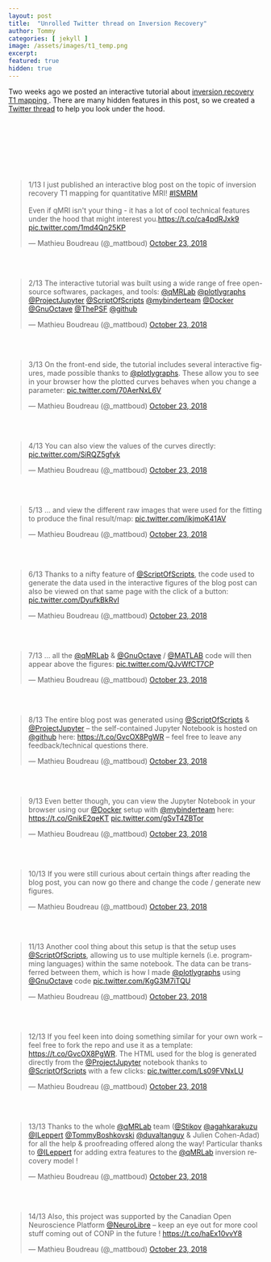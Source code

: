 ```yaml
---
layout: post
title:  "Unrolled Twitter thread on Inversion Recovery"
author: Tommy
categories: [ jekyll ]
image: /assets/images/t1_temp.png
excerpt:
featured: true
hidden: true
---
```



Two weeks ago we posted an interactive tutorial about <a href="https://qmrlab.org/jekyll/2018/10/23/T1-mapping-inversion-recovery.html">inversion recovery T1 mapping </a>. There are many hidden features in this post, so we created a <a href="https://twitter.com/_mattboud/status/1054727874119385088"> Twitter thread</a> to help you look under the hood.
<br/>
<br/>
<br/>
<br/>
<br/>
<br/>
<br/>
<br/>
<blockquote class="twitter-tweet" data-lang="en"><p lang="en" dir="ltr">1/13 I just published an interactive blog post on the topic of inversion recovery T1 mapping for quantitative MRI! <a href="https://twitter.com/hashtag/ISMRM?src=hash&amp;ref_src=twsrc%5Etfw">#ISMRM</a><br><br>Even if qMRI isn&#39;t your thing - it has a lot of cool technical features under the hood that might interest you.<a href="https://t.co/ca4pdRJxk9">https://t.co/ca4pdRJxk9</a> <a href="https://t.co/1md4Qn25KP">pic.twitter.com/1md4Qn25KP</a></p>&mdash; Mathieu Boudreau (@_mattboud) <a href="https://twitter.com/_mattboud/status/1054727874119385088?ref_src=twsrc%5Etfw">October 23, 2018</a></blockquote>
<script async src="https://platform.twitter.com/widgets.js" charset="utf-8"></script>

<br/>
<br/>

<blockquote class="twitter-tweet" data-conversation="none" data-lang="en"><p lang="en" dir="ltr">2/13 The interactive tutorial was built using a wide range of free open-source softwares, packages, and tools: <a href="https://twitter.com/qmrlab?ref_src=twsrc%5Etfw">@qMRLab</a> <a href="https://twitter.com/plotlygraphs?ref_src=twsrc%5Etfw">@plotlygraphs</a> <a href="https://twitter.com/ProjectJupyter?ref_src=twsrc%5Etfw">@ProjectJupyter</a> <a href="https://twitter.com/ScriptOfScripts?ref_src=twsrc%5Etfw">@ScriptOfScripts</a> <a href="https://twitter.com/mybinderteam?ref_src=twsrc%5Etfw">@mybinderteam</a> <a href="https://twitter.com/Docker?ref_src=twsrc%5Etfw">@Docker</a> <a href="https://twitter.com/GnuOctave?ref_src=twsrc%5Etfw">@GnuOctave</a> <a href="https://twitter.com/ThePSF?ref_src=twsrc%5Etfw">@ThePSF</a> <a href="https://twitter.com/github?ref_src=twsrc%5Etfw">@github</a></p>&mdash; Mathieu Boudreau (@_mattboud) <a href="https://twitter.com/_mattboud/status/1054727876958973952?ref_src=twsrc%5Etfw">October 23, 2018</a></blockquote>
<script async src="https://platform.twitter.com/widgets.js" charset="utf-8"></script>

<br/>
<br/>


<blockquote class="twitter-tweet" data-conversation="none" data-lang="en"><p lang="en" dir="ltr">3/13 On the front-end side, the tutorial includes several interactive figures, made possible thanks to <a href="https://twitter.com/plotlygraphs?ref_src=twsrc%5Etfw">@plotlygraphs</a>. These allow you to see in your browser how the plotted curves behaves when you change a parameter: <a href="https://t.co/70AerNxL6V">pic.twitter.com/70AerNxL6V</a></p>&mdash; Mathieu Boudreau (@_mattboud) <a href="https://twitter.com/_mattboud/status/1054727878338842626?ref_src=twsrc%5Etfw">October 23, 2018</a></blockquote>
<script async src="https://platform.twitter.com/widgets.js" charset="utf-8"></script>

<br/>
<br/>

<blockquote class="twitter-tweet" data-conversation="none" data-lang="en"><p lang="en" dir="ltr">4/13 You can also view the values of the curves directly: <a href="https://t.co/SiRQZ5gfyk">pic.twitter.com/SiRQZ5gfyk</a></p>&mdash; Mathieu Boudreau (@_mattboud) <a href="https://twitter.com/_mattboud/status/1054727881681723394?ref_src=twsrc%5Etfw">October 23, 2018</a></blockquote>
<script async src="https://platform.twitter.com/widgets.js" charset="utf-8"></script>

<br/>
<br/>

<blockquote class="twitter-tweet" data-conversation="none" data-lang="en"><p lang="en" dir="ltr">5/13 ... and view the different raw images that were used for the fitting to produce the final result/map: <a href="https://t.co/ikjmoK41AV">pic.twitter.com/ikjmoK41AV</a></p>&mdash; Mathieu Boudreau (@_mattboud) <a href="https://twitter.com/_mattboud/status/1054727885192355842?ref_src=twsrc%5Etfw">October 23, 2018</a></blockquote>
<script async src="https://platform.twitter.com/widgets.js" charset="utf-8"></script>

<br/>
<br/>

<blockquote class="twitter-tweet" data-conversation="none" data-lang="en"><p lang="en" dir="ltr">6/13 Thanks to a nifty feature of <a href="https://twitter.com/ScriptOfScripts?ref_src=twsrc%5Etfw">@ScriptOfScripts</a>, the code used to generate the data used in the interactive figures of the blog post can also be viewed on that same page with the click of a button: <a href="https://t.co/DyufkBkRvI">pic.twitter.com/DyufkBkRvI</a></p>&mdash; Mathieu Boudreau (@_mattboud) <a href="https://twitter.com/_mattboud/status/1054727890569490432?ref_src=twsrc%5Etfw">October 23, 2018</a></blockquote>
<script async src="https://platform.twitter.com/widgets.js" charset="utf-8"></script>

<br/>
<br/>

<blockquote class="twitter-tweet" data-conversation="none" data-lang="en"><p lang="en" dir="ltr">7/13 ... all the <a href="https://twitter.com/qmrlab?ref_src=twsrc%5Etfw">@qMRLab</a> &amp; <a href="https://twitter.com/GnuOctave?ref_src=twsrc%5Etfw">@GnuOctave</a> / <a href="https://twitter.com/MATLAB?ref_src=twsrc%5Etfw">@MATLAB</a> code will then appear above the figures: <a href="https://t.co/QJvWfCT7CP">pic.twitter.com/QJvWfCT7CP</a></p>&mdash; Mathieu Boudreau (@_mattboud) <a href="https://twitter.com/_mattboud/status/1054727900145074176?ref_src=twsrc%5Etfw">October 23, 2018</a></blockquote>
<script async src="https://platform.twitter.com/widgets.js" charset="utf-8"></script>

<br/>
<br/>

<blockquote class="twitter-tweet" data-conversation="none" data-lang="en"><p lang="en" dir="ltr">8/13 The entire blog post was generated using <a href="https://twitter.com/ScriptOfScripts?ref_src=twsrc%5Etfw">@ScriptOfScripts</a> &amp; <a href="https://twitter.com/ProjectJupyter?ref_src=twsrc%5Etfw">@ProjectJupyter</a> – the self-contained Jupyter Notebook is hosted on <a href="https://twitter.com/github?ref_src=twsrc%5Etfw">@github</a> here: <a href="https://t.co/GvcOX8PgWR">https://t.co/GvcOX8PgWR</a> – feel free to leave any feedback/technical questions there.</p>&mdash; Mathieu Boudreau (@_mattboud) <a href="https://twitter.com/_mattboud/status/1054727905366941701?ref_src=twsrc%5Etfw">October 23, 2018</a></blockquote>
<script async src="https://platform.twitter.com/widgets.js" charset="utf-8"></script>


<br/>
<br/>


<blockquote class="twitter-tweet" data-conversation="none" data-lang="en"><p lang="en" dir="ltr">9/13 Even better though, you can view the Jupyter Notebook in your browser using our <a href="https://twitter.com/Docker?ref_src=twsrc%5Etfw">@Docker</a> setup with <a href="https://twitter.com/mybinderteam?ref_src=twsrc%5Etfw">@mybinderteam</a> here: <a href="https://t.co/GnikE2qeKT">https://t.co/GnikE2qeKT</a> <a href="https://t.co/gSvT4ZBTor">pic.twitter.com/gSvT4ZBTor</a></p>&mdash; Mathieu Boudreau (@_mattboud) <a href="https://twitter.com/_mattboud/status/1054727907002798081?ref_src=twsrc%5Etfw">October 23, 2018</a></blockquote>
<script async src="https://platform.twitter.com/widgets.js" charset="utf-8"></script>


<br/>
<br/>


<blockquote class="twitter-tweet" data-conversation="none" data-lang="en"><p lang="en" dir="ltr">10/13 If you were still curious about certain things after reading the blog post, you can now go there and change the code / generate new figures.</p>&mdash; Mathieu Boudreau (@_mattboud) <a href="https://twitter.com/_mattboud/status/1054727912614703106?ref_src=twsrc%5Etfw">October 23, 2018</a></blockquote>
<script async src="https://platform.twitter.com/widgets.js" charset="utf-8"></script>


<br/>
<br/>


<blockquote class="twitter-tweet" data-conversation="none" data-lang="en"><p lang="en" dir="ltr">11/13 Another cool thing about this setup is that the setup uses <a href="https://twitter.com/ScriptOfScripts?ref_src=twsrc%5Etfw">@ScriptOfScripts</a>, allowing us to use multiple kernels (i.e. programming languages) within the same notebook. The data can be transferred between them, which is how I made <a href="https://twitter.com/plotlygraphs?ref_src=twsrc%5Etfw">@plotlygraphs</a> using <a href="https://twitter.com/GnuOctave?ref_src=twsrc%5Etfw">@GnuOctave</a> code <a href="https://t.co/KgG3M7iTQU">pic.twitter.com/KgG3M7iTQU</a></p>&mdash; Mathieu Boudreau (@_mattboud) <a href="https://twitter.com/_mattboud/status/1054727913864683520?ref_src=twsrc%5Etfw">October 23, 2018</a></blockquote>
<script async src="https://platform.twitter.com/widgets.js" charset="utf-8"></script>



<br/>
<br/>



<blockquote class="twitter-tweet" data-conversation="none" data-lang="en"><p lang="en" dir="ltr">12/13 If you feel keen into doing something similar for your own work – feel free to fork the repo and use it as a template: <a href="https://t.co/GvcOX8PgWR">https://t.co/GvcOX8PgWR</a>. The HTML used for the blog is generated directly from the <a href="https://twitter.com/ProjectJupyter?ref_src=twsrc%5Etfw">@ProjectJupyter</a> notebook thanks to <a href="https://twitter.com/ScriptOfScripts?ref_src=twsrc%5Etfw">@ScriptOfScripts</a> with a few clicks: <a href="https://t.co/Ls09FVNxLU">pic.twitter.com/Ls09FVNxLU</a></p>&mdash; Mathieu Boudreau (@_mattboud) <a href="https://twitter.com/_mattboud/status/1054727916263743491?ref_src=twsrc%5Etfw">October 23, 2018</a></blockquote>
<script async src="https://platform.twitter.com/widgets.js" charset="utf-8"></script>




<br/>
<br/>



<blockquote class="twitter-tweet" data-conversation="none" data-lang="en"><p lang="en" dir="ltr">13/13 Thanks to the whole <a href="https://twitter.com/qmrlab?ref_src=twsrc%5Etfw">@qMRLab</a> team (<a href="https://twitter.com/Stikov?ref_src=twsrc%5Etfw">@Stikov</a> <a href="https://twitter.com/agahkarakuzu?ref_src=twsrc%5Etfw">@agahkarakuzu</a> <a href="https://twitter.com/ILeppert?ref_src=twsrc%5Etfw">@ILeppert</a> <a href="https://twitter.com/TommyBoshkovski?ref_src=twsrc%5Etfw">@TommyBoshkovski</a> <a href="https://twitter.com/duvaltanguy?ref_src=twsrc%5Etfw">@duvaltanguy</a> &amp; Julien Cohen-Adad) for all the help &amp; proofreading offered along the way! Particular thanks to <a href="https://twitter.com/ILeppert?ref_src=twsrc%5Etfw">@ILeppert</a> for adding extra features to the <a href="https://twitter.com/qmrlab?ref_src=twsrc%5Etfw">@qMRLab</a> inversion recovery model !</p>&mdash; Mathieu Boudreau (@_mattboud) <a href="https://twitter.com/_mattboud/status/1054727921255018497?ref_src=twsrc%5Etfw">October 23, 2018</a></blockquote>
<script async src="https://platform.twitter.com/widgets.js" charset="utf-8"></script>



<br/>
<br/>



<blockquote class="twitter-tweet" data-conversation="none" data-lang="en"><p lang="en" dir="ltr">14/13 Also, this project was supported by the Canadian Open Neuroscience Platform <a href="https://twitter.com/NeuroLibre?ref_src=twsrc%5Etfw">@NeuroLibre</a> – keep an eye out for more cool stuff coming out of CONP in the future ! <a href="https://t.co/haEx10vvY8">https://t.co/haEx10vvY8</a></p>&mdash; Mathieu Boudreau (@_mattboud) <a href="https://twitter.com/_mattboud/status/1054836761896071170?ref_src=twsrc%5Etfw">October 23, 2018</a></blockquote>
<script async src="https://platform.twitter.com/widgets.js" charset="utf-8"></script>

